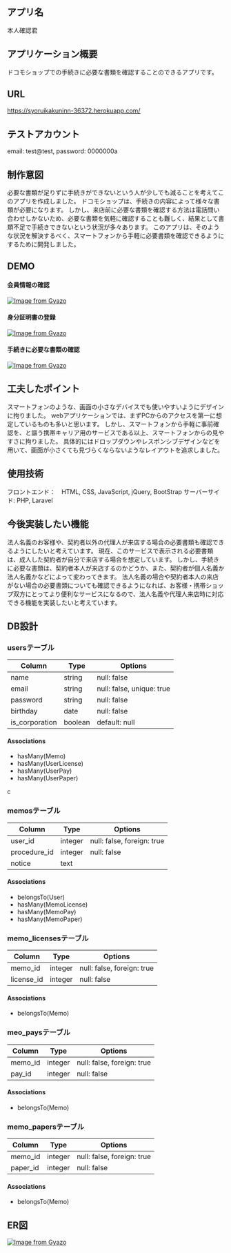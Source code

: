 ## アプリ名
本人確認君
## アプリケーション概要 
ドコモショップでの手続きに必要な書類を確認することのできるアプリです。
## URL
https://syoruikakuninn-36372.herokuapp.com/
## テストアカウント
email: test@test, password: 0000000a
## 制作意図
必要な書類が足りずに手続きができないという人が少しでも減ることを考えてこのアプリを作成しました。
ドコモショップは、手続きの内容によって様々な書類が必要になります。
しかし、来店前に必要な書類を確認する方法は電話問い合わせしかないため、必要な書類を気軽に確認することも難しく、結果として書類不足で手続きできないという状況が多々あります。
このアプリは、そのような状況を解決するべく、スマートフォンから手軽に必要書類を確認できるようにするために開発しました。
## DEMO
#### 会員情報の確認
[![Image from Gyazo](https://i.gyazo.com/7d29e8e4963d4dbb6188d963f561e2ca.gif)](https://gyazo.com/7d29e8e4963d4dbb6188d963f561e2ca)
#### 身分証明書の登録
[![Image from Gyazo](https://i.gyazo.com/b69c2a12073584d5d1f8d95d263f4c26.gif)](https://gyazo.com/b69c2a12073584d5d1f8d95d263f4c26)
#### 手続きに必要な書類の確認
[![Image from Gyazo](https://i.gyazo.com/87b1c594b23242c8cc94890de20efe8b.gif)](https://gyazo.com/87b1c594b23242c8cc94890de20efe8b)
## 工夫したポイント
スマートフォンのような、画面の小さなデバイスでも使いやすいようにデザインに拘りました。
webアプリケーションでは、まずPCからのアクセスを第一に想定しているものも多いと思います。
しかし、スマートフォンから手軽に事前確認を、と謳う携帯キャリア用のサービスである以上、スマートフォンからの見やすさに拘りました。
具体的にはドロップダウンやレスポンシブデザインなどを用いて、画面が小さくても見づらくならないようなレイアウトを追求しました。
## 使用技術
フロントエンド：　HTML, CSS, JavaScript, jQuery, BootStrap
サーバーサイド: PHP, Laravel
## 今後実装したい機能
法人名義のお客様や、契約者以外の代理人が来店する場合の必要書類も確認できるようにしたいと考えています。
現在、このサービスで表示される必要書類は、成人した契約者が自分で来店する場合を想定しています。
しかし、手続きに必要な書類は、契約者本人が来店するのかどうか、また、契約者が個人名義か法人名義かなどによって変わってきます。
法人名義の場合や契約者本人の来店がない場合の必要書類についても確認できるようになれば、お客様・携帯ショップ双方にとってより便利なサービスになるので、法人名義や代理人来店時に対応できる機能を実装したいと考えています。

## DB設計

### usersテーブル

| Column         | Type    | Options                   |
| -------------- | ------- | ------------------------- |
| name           | string  | null: false               |
| email          | string  | null: false, unique: true |
| password       | string  | null: false               | 
| birthday       | date    | null: false               | 
| is_corporation | boolean | default: null             |

#### Associations

- hasMany(Memo)
- hasMany(UserLicense)
- hasMany(UserPay)
- hasMany(UserPaper)

c
### memosテーブル

| Column            | Type    | Options                    |
| ----------------- | ------- | -------------------------- |
| user_id           | integer | null: false, foreign: true |
| procedure_id      | integer | null: false                |
| notice            | text    |                            |

#### Associations

- belongsTo(User)
- hasMany(MemoLicense)
- hasMany(MemoPay)
- hasMany(MemoPaper)


### memo_licensesテーブル

| Column            | Type    | Options                    |
| ----------------- | ------- | -------------------------- |
| memo_id           | integer | null: false, foreign: true |
| license_id        | integer | null: false                |

#### Associations

- belongsTo(Memo)


### meo_paysテーブル

| Column            | Type    | Options                    |
| ----------------- | ------- | -------------------------- |
| memo_id           | integer | null: false, foreign: true |
| pay_id            | integer | null: false                |

#### Associations

- belongsTo(Memo)


### memo_papersテーブル

| Column            | Type    | Options                    |
| ----------------- | ------- | -------------------------- |
| memo_id           | integer | null: false, foreign: true |
| paper_id          | integer | null: false                |

#### Associations

- belongsTo(Memo)


## ER図
[![Image from Gyazo](https://i.gyazo.com/5fa1a7932bc5736373a2249ab200997d.png)](https://gyazo.com/5fa1a7932bc5736373a2249ab200997d)
